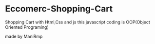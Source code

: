 # Eccomerc-Shopping-Cart

Shopping Cart with Html,Css and js 
this javascript coding is OOP(Object Oriented Programing)

made by ManiRmp

